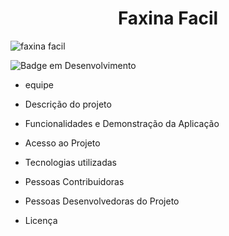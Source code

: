 <h1 align="center"> Faxina Facil </h1>

![faxina facil](https://github.com/wohlsz/repfaxinafacil/assets/122848312/0f7c3e69-7cae-4553-b284-9c30903b5804)


![Badge em Desenvolvimento](http://img.shields.io/static/v1?label=STATUS&message=EM%20DESENVOLVIMENTO&color=GREEN&style=for-the-badge)

- equipe

- Descrição do projeto
- Funcionalidades e Demonstração da Aplicação
- Acesso ao Projeto
- Tecnologias utilizadas
- Pessoas Contribuidoras
- Pessoas Desenvolvedoras do Projeto
- Licença 
